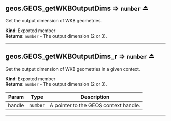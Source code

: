 <a name="exp_module_geos--geos.GEOS_getWKBOutputDims"></a>

## geos.GEOS\_getWKBOutputDims ⇒ <code>number</code> ⏏
Get the output dimension of WKB geometries.

**Kind**: Exported member  
**Returns**: <code>number</code> - The output dimension (2 or 3).  

---
<a name="exp_module_geos--geos.GEOS_getWKBOutputDims_r"></a>

## geos.GEOS\_getWKBOutputDims\_r ⇒ <code>number</code> ⏏
Get the output dimension of WKB geometries in a given context.

**Kind**: Exported member  
**Returns**: <code>number</code> - The output dimension (2 or 3).  

| Param | Type | Description |
| --- | --- | --- |
| handle | <code>number</code> | A pointer to the GEOS context handle. |


---
